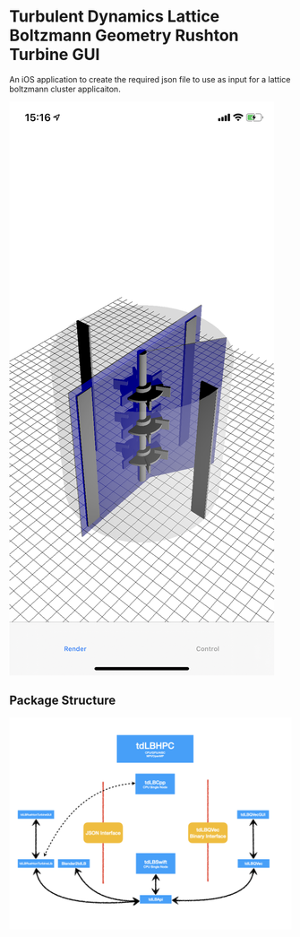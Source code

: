 # Turbulent Dynamics Lattice Boltzmann Geometry Rushton Turbine GUI

An iOS application to create the required json file to use as input for a lattice boltzmann cluster applicaiton.

![iOS Rushton Turbine](docs/Screenshot.png)


## Package Structure

![Package Structure](https://github.com/TurbulentDynamics/tdLBApi/blob/master/docs/Package-Structure.png)

